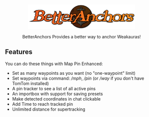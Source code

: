 <p align="center">
  <img width="70%" src="media/BA_Anchor_Banner.png" />
</p>
<p align="center">
  BetterAnchors Provides a better way to anchor Weakauras!
</p>

## Features

You can do these things with Map Pin Enhanced:

- Set as many waypoints as you want (no "one-waypoint" limit)
- Set waypoints via command: _/mph_, _/pin_ (or _/way_ if you don't have TomTom installed)
- A pin tracker to see a list of all active pins
- An importbox with support for saving presets
- Make detected coordinates in chat clickable
- Add Time to reach tracked pin
- Unlimited distance for supertracking

